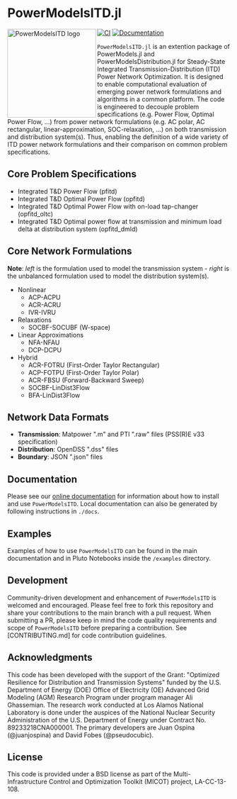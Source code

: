 # PowerModelsITD.jl

<img src="https://lanl-ansi.github.io/PowerModelsITD.jl/dev/assets/logo.svg" align="left" width="200" alt="PowerModelsITD logo">

[![CI](https://github.com/lanl-ansi/PowerModelsITD.jl/workflows/CI/badge.svg)](https://github.com/lanl-ansi/PowerModelsITD.jl/actions?query=workflow%3ACI) [![Documentation](https://github.com/lanl-ansi/PowerModelsITD.jl/workflows/Documentation/badge.svg)](https://lanl-ansi.github.io/PowerModelsITD.jl/stable/)

`PowerModelsITD.jl` is an extention package of PowerModels.jl and PowerModelsDistribution.jl for Steady-State Integrated Transmission-Distribution (ITD) Power Network Optimization. It is designed to enable computational evaluation of emerging power network formulations and algorithms in a common platform. The code is engineered to decouple problem specifications (e.g. Power Flow, Optimal Power Flow, ...) from power network formulations (e.g. AC polar, AC rectangular, linear-approximation, SOC-relaxation, ...) on both transmission and distribution system(s). Thus, enabling the definition of a wide variety of ITD power network formulations and their comparison on common problem specifications.

## Core Problem Specifications

- Integrated T&D Power Flow (pfitd)
- Integrated T&D Optimal Power Flow (opfitd)
- Integrated T&D Optimal Power Flow with on-load tap-changer (opfitd_oltc)
- Integrated T&D Optimal power flow at transmission and minimum load delta at distribution system (opfitd_dmld)

## Core Network Formulations

**Note**: _left_ is the formulation used to model the transmission system - _right_ is the unbalanced formulation used to model the distribution system(s).

- Nonlinear
  - ACP-ACPU
  - ACR-ACRU
  - IVR-IVRU
- Relaxations
  - SOCBF-SOCUBF (W-space)
- Linear Approximations
  - NFA-NFAU
  - DCP-DCPU
- Hybrid
  - ACR-FOTRU (First-Order Taylor Rectangular)
  - ACP-FOTPU (First-Order Taylor Polar)
  - ACR-FBSU (Forward-Backward Sweep)
  - SOCBF-LinDist3Flow
  - BFA-LinDist3Flow

## Network Data Formats

- **Transmission**: Matpower ".m" and PTI ".raw" files (PSS(R)E v33 specification)
- **Distribution**: OpenDSS ".dss" files
- **Boundary**: JSON ".json" files

## Documentation

Please see our [online documentation](https://lanl-ansi.github.io/PowerModelsITD.jl/stable/) for information about how to install and use `PowerModelsITD`. Local documentation can also be generated by following instructions in `./docs`.

## Examples

Examples of how to use `PowerModelsITD` can be found in the main documentation and in Pluto Notebooks inside the `/examples` directory.

## Development

Community-driven development and enhancement of `PowerModelsITD` is welcomed and encouraged.
Please feel free to fork this repository and share your contributions to the main branch with a pull request.
When submitting a PR, please keep in mind the code quality requirements and scope of `PowerModelsITD` before preparing a contribution.
See [CONTRIBUTING.md] for code contribution guidelines.

## Acknowledgments

This code has been developed with the support of the Grant: "Optimized Resilience for Distribution and Transmission Systems" funded by the U.S. Department of Energy (DOE) Office of Electricity (OE) Advanced Grid Modeling (AGM) Research Program under program manager Ali Ghassemian. The research work conducted at Los Alamos National Laboratory is done under the auspices of the National Nuclear Security Administration of the U.S. Department of Energy under Contract No. 89233218CNA000001. The primary developers are Juan Ospina (@juanjospina) and David Fobes (@pseudocubic).

## License

This code is provided under a BSD license as part of the Multi-Infrastructure Control and Optimization Toolkit (MICOT) project, LA-CC-13-108.
